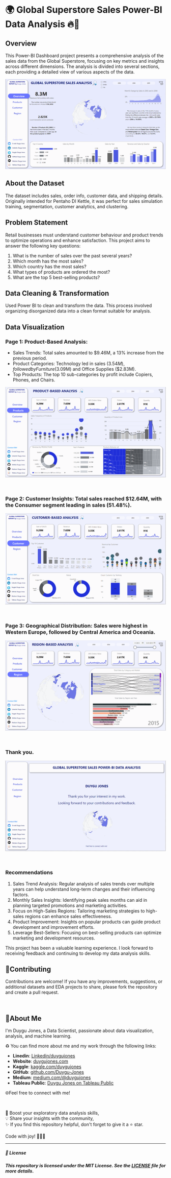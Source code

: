 # 🌍 Global Superstore Sales Power-BI Data Analysis 🔥🚀

## Overview

This Power-BI Dashboard project presents a comprehensive analysis of the sales data from the Global Superstore, focusing on key metrics and insights across different dimensions. 
The analysis is divided into several sections, each providing a detailed view of various aspects of the data.

<p align="center">
  <img src="https://github.com/Duygu-Jones/Dashboard_Projects/blob/main/POWER_BI/POWERBI_01_Global_Superstore_Sales_Analysis/01-overview%20of%20Analysis.png">
</p>

## About the Dataset
The dataset includes sales, order info, customer data, and shipping details. Originally intended for Pentaho DI Kettle, it was perfect for sales simulation training, segmentation, customer analytics, and clustering.

## Problem Statement

Retail businesses must understand customer behaviour and product trends to optimize operations and enhance satisfaction. This project aims to answer the following key questions:
1.	What is the number of sales over the past several years?
2.	Which month has the most sales?
3.	Which country has the most sales?
4.	What types of products are ordered the most?
5.	What are the top 5 best-selling products?

## Data Cleaning & Transformation

Used Power BI to clean and transform the data. This process involved organizing disorganized data into a clean format suitable for analysis.


## Data Visualization

### Page 1: Product-Based Analysis:
-	Sales Trends: Total sales amounted to $9.46M, a 13% increase from the previous period.
-	Product Categories: Technology led in sales ($3.54M), followed by Furniture ($3.09M) and Office Supplies ($2.83M).
- Top Products: The top 10 sub-categories by profit include Copiers, Phones, and Chairs.

<p align="center">
  <img src="https://github.com/Duygu-Jones/Dashboard_Projects/blob/main/POWER_BI/POWERBI_01_Global_Superstore_Sales_Analysis/02-Product-Based-Analysis.png">
</p>

<br>

### Page 2: Customer Insights: Total sales reached $12.64M, with the Consumer segment leading in sales (51.48%).

<p align="center">
  <img src="https://github.com/Duygu-Jones/Dashboard_Projects/blob/main/POWER_BI/POWERBI_01_Global_Superstore_Sales_Analysis/03-Customer-Based-Analysis.png">
</p>

<br>

### Page 3: Geographical Distribution: Sales were highest in Western Europe, followed by Central America and Oceania.

<p align="center">
  <img src="https://github.com/Duygu-Jones/Dashboard_Projects/blob/main/POWER_BI/POWERBI_01_Global_Superstore_Sales_Analysis/04-Region-Based-Analysis.png">
</p>

<br>

### Thank you.
<p align="center">
  <img src="https://github.com/Duygu-Jones/Dashboard_Projects/blob/main/POWER_BI/POWERBI_01_Global_Superstore_Sales_Analysis/Analysis-End.png">
</p>

<br>

### Recommendations

1.	Sales Trend Analysis: Regular analysis of sales trends over multiple years can help understand long-term changes and their influencing factors.
2.	Monthly Sales Insights: Identifying peak sales months can aid in planning targeted promotions and marketing activities.
3.	Focus on High-Sales Regions: Tailoring marketing strategies to high-sales regions can enhance sales effectiveness.
4.	Product Improvement: Insights on popular products can guide product development and improvement efforts.
5.	Leverage Best-Sellers: Focusing on best-selling products can optimize marketing and development resources.

This project has been a valuable learning experience. I look forward to receiving feedback and continuing to develop my data analysis skills.



## 🤝Contributing

Contributions are welcome! If you have any improvements, suggestions, or additional datasets and EDA projects to share, please fork the repository and create a pull request.

<br>

## 🌱About Me 

I'm Duygu Jones, a Data Scientist, passionate about data visualization, analysis, and machine learning. 

♻️ You can find more about me and my work through the following links:

- **Linedin**: [Linkedin/duygujones](https://www.linkedin.com/in/duygujones/)
- **Website**: [duygujones.com](https://duygujones.vercel.app/)
- **Kaggle**: [kaggle.com/duygujones](https://www.kaggle.com/duygujones)
- **GitHub**: [github.com/Duygu-Jones](https://github.com/Duygu-Jones)
- **Medium**: [medium.com/@duygujones](https://medium.com/@duygujones)
- **Tableau Public**: [Duygu Jones on Tableau Public](https://public.tableau.com/app/profile/duygu.jones/vizzes)

🌐Feel free to connect with me!

<br>

🎯 Boost your exploratory data analysis skills,<br>
💡 Share your insights with the community,<br>
✨ If you find this repository helpful, don't forget to give it a ⭐ star.<br>

Code with joy! 👩‍💻✨

---



##### 📜 License

##### This repository is licensed under the MIT License. See the [LICENSE](LICENSE) file for more details.

